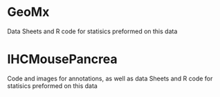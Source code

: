 # GeoMx
Data Sheets and R code for statisics preformed on this data

# IHCMousePancrea
Code and images for annotations, as well as data Sheets and R code for statisics preformed on this data
